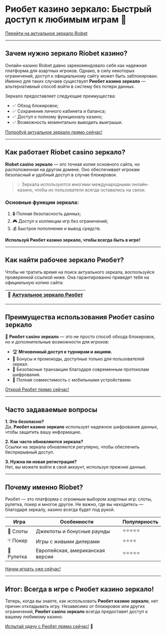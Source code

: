 # Риобет казино зеркало: Быстрый доступ к любимым играм 🎰

[Перейти на актуальное зеркало Riobet](https://brandplay.link/dtx89f2L)

---

## Зачем нужно зеркало Riobet казино?

Онлайн-казино Riobet давно зарекомендовало себя как надежная платформа для азартных игроков. Однако, в силу некоторых ограничений, доступ к официальному сайту может быть заблокирован. Именно для таких случаев существует **Риобет казино зеркало** — альтернативный способ войти в систему без потери данных.

Зеркало предоставляет следующие преимущества:
- ✅ Обход блокировок;
- ✅ Сохранение личного кабинета и баланса;
- ✅ Доступ к полному функционалу казино;
- ✅ Возможность моментально выводить выигрыши.

[Попробуй актуальное зеркало прямо сейчас!](https://brandplay.link/dtx89f2L)

---

## Как работает Riobet casino зеркало?

**Riobet casino зеркало** — это точная копия основного сайта, но расположенная на другом домене. Оно обеспечивает игрокам безопасный и удобный доступ в случае блокировок. 

> 💡 Зеркала используются многими международными онлайн-казино, чтобы их пользователи всегда оставались на связи.

### Основные функции зеркала:
1. 🔒 Полная безопасность данных;
2. 🎮 Доступ к коллекции игр без ограничений;
3. 💰 Быстрое пополнение и вывод средств.

**Используй Риобет казино зеркало, чтобы всегда быть в игре!**

---

## Как найти рабочее зеркало Риобет?

Чтобы не тратить время на поиск актуального зеркала, воспользуйся проверенной ссылкой ниже. Она гарантированно приведет тебя на официальную копию сайта:

| 🔗 [Актуальное зеркало Риобет](https://brandplay.link/dtx89f2L) |
|-----------------------------|

---

## Преимущества использования Риобет casino зеркало

🎰 **Риобет casino зеркало** — это не просто способ обхода блокировок, но и дополнительные возможности для игроков:

- 🏆 **Мгновенный доступ к турнирам и акциям.**
- 🎁 Бонусы и промокоды, доступные только для пользователей зеркал.
- 🔄 Безопасные транзакции благодаря современным протоколам шифрования.
- 📱 Полная совместимость с мобильными устройствами.

[Открой Риобет прямо сейчас!](https://brandplay.link/dtx89f2L)

---

## Часто задаваемые вопросы

**1. Это безопасно?**  
Да, **Риобет казино зеркало** использует надежное шифрование данных, чтобы защитить вашу информацию.

**2. Как часто обновляются зеркала?**  
Ссылки на зеркала обновляются регулярно, чтобы обеспечить беспрерывный доступ.

**3. Нужна ли новая регистрация?**  
Нет, вы можете войти в свой аккаунт, используя прежние данные.

---

## Почему именно Riobet?

Риобет — это платформа с огромным выбором азартных игр: слоты, рулетка, покер и многое другое. Не важно, где вы находитесь — благодаря зеркалу, казино всегда будет под рукой.

| Игра | Особенности | Популярность |
|------|-------------|--------------|
| 🎰 Слоты | Джекпоты и бонусные раунды | ⭐⭐⭐⭐⭐ |
| 🃏 Покер | Игры с живыми дилерами | ⭐⭐⭐⭐ |
| 🎲 Рулетка | Европейская, американская версии | ⭐⭐⭐⭐⭐ |

[Начни играть уже сейчас!](https://brandplay.link/dtx89f2L)

---

## Итог: Всегда в игре с Риобет казино зеркало!

Теперь, когда вы знаете, как использовать **Риобет казино зеркало**, нет причин откладывать игру. Независимо от блокировок или других ограничений, **Риобет casino зеркало** всегда предоставит доступ к вашему любимому казино.

[Испытай удачу с Риобет прямо сейчас!](https://brandplay.link/dtx89f2L) 🎉

